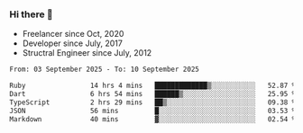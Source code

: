 ### Hi there 👋

- Freelancer since Oct, 2020
- Developer since July, 2017
- Structral Engineer since July, 2012

<!--START_SECTION:waka-->

```txt
From: 03 September 2025 - To: 10 September 2025

Ruby                14 hrs 4 mins   █████████████▒░░░░░░░░░░░   52.87 %
Dart                6 hrs 54 mins   ██████▒░░░░░░░░░░░░░░░░░░   25.95 %
TypeScript          2 hrs 29 mins   ██▒░░░░░░░░░░░░░░░░░░░░░░   09.38 %
JSON                56 mins         █░░░░░░░░░░░░░░░░░░░░░░░░   03.53 %
Markdown            40 mins         ▓░░░░░░░░░░░░░░░░░░░░░░░░   02.54 %
```

<!--END_SECTION:waka-->
